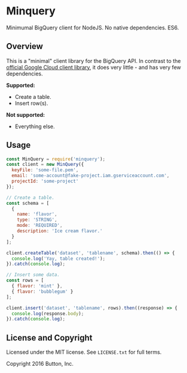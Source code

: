 # Minquery

Minimumal BigQuery client for NodeJS. No native dependencies. ES6.

## Overview

This is a "minimal" client library for the BigQuery API. In contrast to the [official Google Cloud client library](https://github.com/GoogleCloudPlatform/google-cloud-node#google-bigquery), it does very little - and has very few dependencies.

**Supported:**

* Create a table.
* Insert row(s).

**Not supported:**

* Everything else.

## Usage

```js
const MinQuery = require('minquery');
const client = new MinQuery({
  keyFile: 'some-file.pem',
  email: 'some-account@fake-project.iam.gserviceaccount.com',
  projectId: 'some-project'
});

// Create a table.
const schema = [
  {
    name: 'flavor',
    type: 'STRING',
    mode: 'REQUIRED',
    description: 'Ice cream flavor.'
  }
];

client.createTable('dataset', 'tablename', schema).then(() => {
  console.log('Yay, table created!');
}).catch(console.log);

// Insert some data.
const rows = [
  { flavor: 'mint' },
  { flavor: 'bubblegum' }
];

client.insert('dataset', 'tablename', rows).then((response) => {
  console.log(response.body);
}).catch(console.log);
```

## License and Copyright

Licensed under the MIT license. See `LICENSE.txt` for full terms.

Copyright 2016 Button, Inc.
